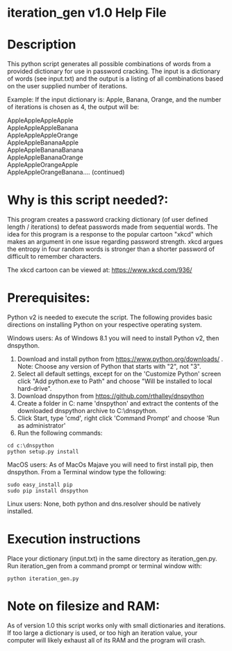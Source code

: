 # iteration_gen v1.0 Help File

# Description
 This python script generates all possible combinations of words from a provided
 dictionary for use in password cracking.  The input is a dictionary of words (see input.txt)
 and the output is a listing of all combinations based on the user supplied number of iterations. 
 
 Example: 
 If the input dictionary is: Apple, Banana, Orange, and the number of iterations is chosen as 4, the output will be:
 
AppleAppleAppleApple  
AppleAppleAppleBanana  
AppleAppleAppleOrange  
AppleAppleBananaApple  
AppleAppleBananaBanana  
AppleAppleBananaOrange  
AppleAppleOrangeApple   
AppleAppleOrangeBanana.... (continued) 

# Why is this script needed?:
  This program creates a password cracking dictionary (of user defined length / iterations) to defeat 
  passwords made from sequential words.  The idea for this program is a response to the 
  popular cartoon "xkcd" which makes an argument in one issue regarding password strength.
  xkcd argues the entropy in four random words is stronger than a shorter password of 
  difficult to remember characters.

  The xkcd cartoon can be viewed at:  https://www.xkcd.com/936/

# Prerequisites:
   Python v2 is needed to execute the script.  The following provides basic directions
   on installing Python on your respective operating system.

   Windows users: As of Windows 8.1 you will need to install Python v2, then dnspython.
   1. Download and install python from https://www.python.org/downloads/ . Note: Choose any version of Python that starts with "2", not "3".
   1. Select all default settings, except for on the 'Customize Python'
   screen click "Add python.exe to Path" and choose "Will be installed to local hard-drive".
   1. Download dnspython from https://github.com/rthalley/dnspython
   1. Create a folder in C: name 'dnspython' and extract the contents of the downloaded dnspython archive to C:\dnspython.
   1. Click Start, type 'cmd', right click 'Command Prompt' and choose 'Run as administrator'
   1. Run the following commands:

    cd c:\dnspython
    python setup.py install

   MacOS users: As of MacOs Majave you will need to first install pip, then dnspython.
   From a Terminal window type the following:
   
    sudo easy_install pip
    sudo pip install dnspython	
		
   Linux users:  None, both python and dns.resolver should be natively installed.

# Execution instructions
  Place your dictionary (input.txt) in the same directory as iteration_gen.py.  
  Run iteration_gen from a command prompt or terminal window with:
  
    python iteration_gen.py
    
# Note on filesize and RAM: 
As of version 1.0 this script works only with small dictionaries and iterations.  If too large a dictionary is used, or
too high an iteration value, your computer will likely exhaust all of its RAM and the program will crash.
    
    
